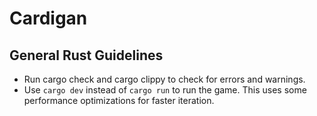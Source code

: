 # Cardigan

## General Rust Guidelines

- Run cargo check and cargo clippy to check for errors and warnings.
- Use `cargo dev` instead of `cargo run` to run the game. This uses some performance optimizations for faster iteration.

